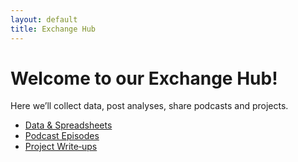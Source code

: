```yaml
---
layout: default
title: Exchange Hub
---
```


# Welcome to our Exchange Hub!

Here we’ll collect data, post analyses, share podcasts and projects.

- [Data & Spreadsheets](/data/)
- [Podcast Episodes](/podcasts/)
- [Project Write‑ups](/projects/)
